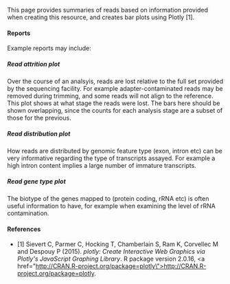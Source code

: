 This page provides summaries of reads based on information provided when creating this resource, and creates bar plots using Plotly [1]. 

#### Reports

Example reports may include:

##### Read attrition plot

Over the course of an analsyis, reads are lost relative to the full set provided by the sequencing facility. For example adapter-contaminated reads may be removed during trimming, and some reads will not align to the reference. This plot shows at what stage the reads were lost. The bars here should be shown overlapping, since the counts for each analysis stage are a subset of those for the previous.

##### Read distribution plot

How reads are distributed by genomic feature type (exon, intron etc) can be very informative regarding the type of transcripts assayed. For example a high intron content implies a large number of immature transcripts.

##### Read gene type plot

The biotype of the genes mapped to (protein coding, rRNA etc) is often useful information to have, for example when examining the level of rRNA contamination.

#### References

* [1] Sievert C, Parmer C, Hocking T, Chamberlain S, Ram K, Corvellec M and Despouy P (2015). <em>plotly: Create Interactive Web Graphics via Plotly's JavaScript Graphing Library</em>. R package version 2.0.16, <a href=\"http://CRAN.R-project.org/package=plotly\">http://CRAN.R-project.org/package=plotly</a>.